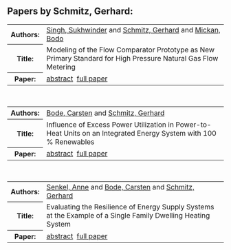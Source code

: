 <h2>Papers by Schmitz, Gerhard:</h2>
<!-- Begin papers -->
<table>
<tr><th>Authors:</th><td>
<a href="../authors/author_225.html">Singh, Sukhwinder</a> and 
<a href="../authors/author_211.html">Schmitz, Gerhard</a> and 
<a href="../authors/author_165.html">Mickan, Bodo</a>
</td></tr>
<tr><th>Title:  </th><td>Modeling of the Flow Comparator Prototype as New Primary Standard for High Pressure Natural Gas Flow Metering</td></tr>
<tr><th>Paper:  </th><td><a href="../abstracts/Modelica2019abstract6B2.pdf">abstract</a>&nbsp;&nbsp;<a href="../papers/Modelica2019paper6B2.pdf">full paper</a></td></tr>
</table>
<br>
<table>
<tr><th>Authors:</th><td>
<a href="../authors/author_026.html">Bode, Carsten</a> and 
<a href="../authors/author_211.html">Schmitz, Gerhard</a>
</td></tr>
<tr><th>Title:  </th><td>Influence of Excess Power Utilization in Power-to-Heat Units on an Integrated Energy System with 100 % Renewables</td></tr>
<tr><th>Paper:  </th><td><a href="../abstracts/Modelica2019abstract4A2.pdf">abstract</a>&nbsp;&nbsp;<a href="../papers/Modelica2019paper4A2.pdf">full paper</a></td></tr>
</table>
<br>
<table>
<tr><th>Authors:</th><td>
<a href="../authors/author_220.html">Senkel, Anne</a> and 
<a href="../authors/author_026.html">Bode, Carsten</a> and 
<a href="../authors/author_211.html">Schmitz, Gerhard</a>
</td></tr>
<tr><th>Title:  </th><td>Evaluating the Resilience of Energy Supply Systems at the Example of a Single Family Dwelling Heating System</td></tr>
<tr><th>Paper:  </th><td><a href="../abstracts/Modelica2019abstract6A3.pdf">abstract</a>&nbsp;&nbsp;<a href="../papers/Modelica2019paper6A3.pdf">full paper</a></td></tr>
</table>
<br>
<!-- End papers -->